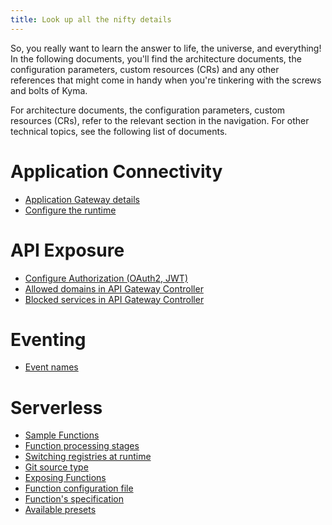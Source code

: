 ```yaml
---
title: Look up all the nifty details
---
```


So, you really want to learn the answer to life, the universe, and everything!
In the following documents, you'll find the architecture documents, the configuration parameters, custom resources (CRs) and any other references that might come in handy when you're tinkering with the screws and bolts of Kyma.

For architecture documents, the configuration parameters, custom resources (CRs), refer to the relevant section in the navigation. For other technical topics, see the following list of documents.

# Application Connectivity

- [Application Gateway details](ac-01-application-gateway-details.md)
- [Configure the runtime](ra-01-configuring-runtime.md)

# API Exposure

- [Configure Authorization (OAuth2, JWT)](apix-01-config-authorizations-apigateway.md)
- [Allowed domains in API Gateway Controller](apix-02-whitelisted-domains.md)
- [Blocked services in API Gateway Controller](apix-03-blacklisted-services.md)

# Eventing

- [Event names](evnt-01-event-names.md)

# Serverless

- [Sample Functions](svls-01-sample-functions.md)
- [Function processing stages](svls-02-function-processing-stages.md)
- [Switching registries at runtime](svls-03-switching-registries.md)
- [Git source type](svls-04-git-source-type.md)
- [Exposing Functions](svls-05-exposing-functions.md)
- [Function configuration file](svls-05-exposing-functions.md)
- [Function's specification](svls-07-function-specification.md)
- [Available presets](svls-08-available-presets.md)
